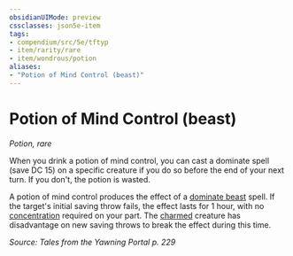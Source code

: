 ```yaml
---
obsidianUIMode: preview
cssclasses: json5e-item
tags:
- compendium/src/5e/tftyp
- item/rarity/rare
- item/wondrous/potion
aliases: 
- "Potion of Mind Control (beast)"
---
```

# Potion of Mind Control (beast)
*Potion, rare*  


When you drink a potion of mind control, you can cast a dominate spell (save DC 15) on a specific creature if you do so before the end of your next turn. If you don't, the potion is wasted.

A potion of mind control produces the effect of a [dominate beast](/Systems/5e/spells/dominate-beast.md) spell. If the target's initial saving throw fails, the effect lasts for 1 hour, with no [concentration](/Systems/5e/rules/conditions.md#concentration) required on your part. The [charmed](/Systems/5e/rules/conditions.md#charmed) creature has disadvantage on new saving throws to break the effect during this time.

*Source: Tales from the Yawning Portal p. 229*